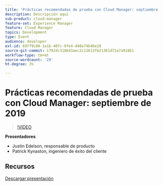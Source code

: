 ```yaml
---
title: 'Prácticas recomendadas de prueba con Cloud Manager: septiembre de 2019'
description: Descripción aquí
sub-product: cloud-manager
feature-set: Experience Manager
feature: Cloud Manager
topics: Development
type: Event
audience: developer
exl-id: 697f9c88-1a1b-407c-9fe4-d48e74b46e20
source-git-commit: 1792dc318643aec2c12613f621361d72a7a918b1
workflow-type: tm+mt
source-wordcount: '29'
ht-degree: 3%

---
```


# Prácticas recomendadas de prueba con Cloud Manager: septiembre de 2019

>[!VIDEO](https://video.tv.adobe.com/v/329028/?quality=9&learn=on)

**Presentadores**

* Justin Edelson, responsable de producto
* Patrick Kynaston, ingeniero de éxito del cliente

## Recursos

[Descargar presentación](./assets/CloudManagerWebinarSeptember2019.pdf)
